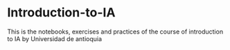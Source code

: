 # Introduction-to-IA
This is the notebooks, exercises and practices of the course of introduction to IA  by Universidad de antioquia
